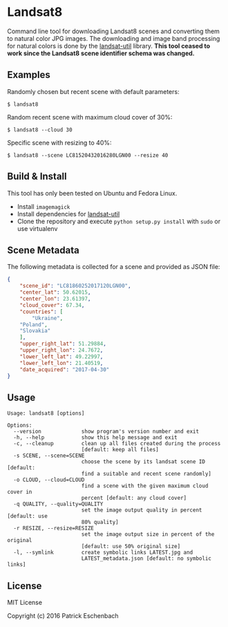 # Landsat8

Command line tool for downloading Landsat8 scenes and converting them to natural color JPG images.
The downloading and image band processing for natural colors is done by the [landsat-util](https://github.com/developmentseed/landsat-util) library.
**This tool ceased to work since the Landsat8 scene identifier schema was changed.**

## Examples

Randomly chosen but recent scene with default parameters:

```
$ landsat8
```

Random recent scene with maximum cloud cover of 30%:

```
$ landsat8 --cloud 30
```

Specific scene with resizing to 40%:

```
$ landsat8 --scene LC81520432016280LGN00 --resize 40
```

## Build & Install

This tool has only been tested on Ubuntu and Fedora Linux.

* Install `imagemagick`
* Install dependencies for [landsat-util](https://pythonhosted.org/landsat-util/installation.html)
* Clone the repository and execute `python setup.py install` with `sudo` or use virtualenv

## Scene Metadata

The following metadata is collected for a scene and provided as JSON file:

```json
{
    "scene_id": "LC81860252017120LGN00",
    "center_lat": 50.62015,
    "center_lon": 23.61397,
    "cloud_cover": 67.34,
    "countries": [
        "Ukraine",
	"Poland",
	"Slovakia"
    ],
    "upper_right_lat": 51.29884,
    "upper_right_lon": 24.7672,
    "lower_left_lat": 49.22997,
    "lower_left_lon": 21.40519,
    "date_acquired": "2017-04-30"
}
```

## Usage

```
Usage: landsat8 [options]

Options:
  --version             show program's version number and exit
  -h, --help            show this help message and exit
  -c, --cleanup         clean up all files created during the process
                        [default: keep all files]
  -s SCENE, --scene=SCENE
                        choose the scene by its landsat scene ID [default:
                        find a suitable and recent scene randomly]
  -o CLOUD, --cloud=CLOUD
                        find a scene with the given maximum cloud cover in
                        percent [default: any cloud cover]
  -q QUALITY, --quality=QUALITY
                        set the image output quality in percent [default: use
                        80% quality]
  -r RESIZE, --resize=RESIZE
                        set the image output size in percent of the original
                        [default: use 50% original size]
  -l, --symlink         create symbolic links LATEST.jpg and
                        LATEST_metadata.json [default: no symbolic links]
```

## License

MIT License

Copyright (c) 2016 Patrick Eschenbach

